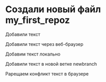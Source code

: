﻿# Создали новый файл my_first_repoz

Добавили текст

Добавили текст через веб-браузер

Добавим текст локально

Добавили текст в новой ветке newbranch

Рарещаем конфликт текст в браузере
